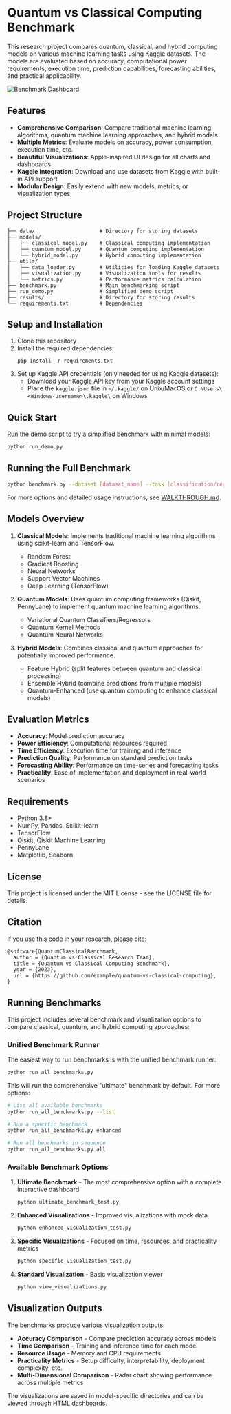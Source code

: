 # Quantum vs Classical Computing Benchmark

This research project compares quantum, classical, and hybrid computing models on various machine learning tasks using Kaggle datasets. The models are evaluated based on accuracy, computational power requirements, execution time, prediction capabilities, forecasting abilities, and practical applicability.

![Benchmark Dashboard](https://raw.githubusercontent.com/example/quantum-vs-classical-computing/main/images/dashboard_example.png)

## Features

- **Comprehensive Comparison**: Compare traditional machine learning algorithms, quantum machine learning approaches, and hybrid models
- **Multiple Metrics**: Evaluate models on accuracy, power consumption, execution time, etc.
- **Beautiful Visualizations**: Apple-inspired UI design for all charts and dashboards
- **Kaggle Integration**: Download and use datasets from Kaggle with built-in API support
- **Modular Design**: Easily extend with new models, metrics, or visualization types

## Project Structure

```
├── data/                     # Directory for storing datasets
├── models/
│   ├── classical_model.py    # Classical computing implementation
│   ├── quantum_model.py      # Quantum computing implementation
│   └── hybrid_model.py       # Hybrid computing implementation
├── utils/
│   ├── data_loader.py        # Utilities for loading Kaggle datasets
│   ├── visualization.py      # Visualization tools for results
│   └── metrics.py            # Performance metrics calculation
├── benchmark.py              # Main benchmarking script
├── run_demo.py               # Simplified demo script
├── results/                  # Directory for storing results
└── requirements.txt          # Dependencies
```

## Setup and Installation

1. Clone this repository
2. Install the required dependencies:
   ```
   pip install -r requirements.txt
   ```
3. Set up Kaggle API credentials (only needed for using Kaggle datasets):
   - Download your Kaggle API key from your Kaggle account settings
   - Place the `kaggle.json` file in `~/.kaggle/` on Unix/MacOS or `C:\Users\<Windows-username>\.kaggle\` on Windows

## Quick Start

Run the demo script to try a simplified benchmark with minimal models:

```bash
python run_demo.py
```

## Running the Full Benchmark

```bash
python benchmark.py --dataset [dataset_name] --task [classification/regression]
```

For more options and detailed usage instructions, see [WALKTHROUGH.md](WALKTHROUGH.md).

## Models Overview

1. **Classical Models**: Implements traditional machine learning algorithms using scikit-learn and TensorFlow.
   - Random Forest
   - Gradient Boosting
   - Neural Networks
   - Support Vector Machines
   - Deep Learning (TensorFlow)

2. **Quantum Models**: Uses quantum computing frameworks (Qiskit, PennyLane) to implement quantum machine learning algorithms.
   - Variational Quantum Classifiers/Regressors
   - Quantum Kernel Methods
   - Quantum Neural Networks

3. **Hybrid Models**: Combines classical and quantum approaches for potentially improved performance.
   - Feature Hybrid (split features between quantum and classical processing)
   - Ensemble Hybrid (combine predictions from multiple models)
   - Quantum-Enhanced (use quantum computing to enhance classical models)

## Evaluation Metrics

- **Accuracy**: Model prediction accuracy
- **Power Efficiency**: Computational resources required
- **Time Efficiency**: Execution time for training and inference
- **Prediction Quality**: Performance on standard prediction tasks
- **Forecasting Ability**: Performance on time-series and forecasting tasks
- **Practicality**: Ease of implementation and deployment in real-world scenarios

## Requirements

- Python 3.8+
- NumPy, Pandas, Scikit-learn
- TensorFlow
- Qiskit, Qiskit Machine Learning
- PennyLane
- Matplotlib, Seaborn

## License

This project is licensed under the MIT License - see the LICENSE file for details.

## Citation

If you use this code in your research, please cite:

```
@software{QuantumClassicalBenchmark,
  author = {Quantum vs Classical Research Team},
  title = {Quantum vs Classical Computing Benchmark},
  year = {2023},
  url = {https://github.com/example/quantum-vs-classical-computing},
}
```

## Running Benchmarks

This project includes several benchmark and visualization options to compare classical, quantum, and hybrid computing approaches:

### Unified Benchmark Runner

The easiest way to run benchmarks is with the unified benchmark runner:

```bash
python run_all_benchmarks.py
```

This will run the comprehensive "ultimate" benchmark by default. For more options:

```bash
# List all available benchmarks
python run_all_benchmarks.py --list

# Run a specific benchmark
python run_all_benchmarks.py enhanced

# Run all benchmarks in sequence
python run_all_benchmarks.py all
```

### Available Benchmark Options

1. **Ultimate Benchmark** - The most comprehensive option with a complete interactive dashboard
   ```bash
   python ultimate_benchmark_test.py
   ```

2. **Enhanced Visualizations** - Improved visualizations with mock data
   ```bash
   python enhanced_visualization_test.py
   ```

3. **Specific Visualizations** - Focused on time, resources, and practicality metrics
   ```bash
   python specific_visualization_test.py
   ```

4. **Standard Visualization** - Basic visualization viewer
   ```bash
   python view_visualizations.py
   ```

## Visualization Outputs

The benchmarks produce various visualization outputs:

- **Accuracy Comparison** - Compare prediction accuracy across models
- **Time Comparison** - Training and inference time for each model
- **Resource Usage** - Memory and CPU requirements
- **Practicality Metrics** - Setup difficulty, interpretability, deployment complexity, etc.
- **Multi-Dimensional Comparison** - Radar chart showing performance across multiple metrics

The visualizations are saved in model-specific directories and can be viewed through HTML dashboards.
